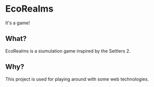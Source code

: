 # EcoRealms
It's a game!

## What?
EcoRealms is a siumulation game inspired by the Settlers 2.

## Why?
This project is used for playing around with some web technologies.
